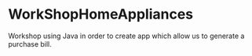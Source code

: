 # WorkShopHomeAppliances
Workshop using Java in order to create app which allow us to generate a purchase bill.
